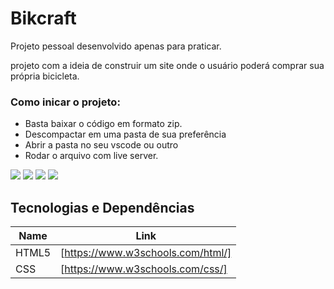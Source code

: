 # Bikcraft

Projeto pessoal desenvolvido apenas para praticar. 

projeto com a ideia de construir um site onde o 
usuário poderá comprar sua própria bicicleta.

### Como inicar o projeto: 

- Basta baixar o código em formato zip.
- Descompactar em uma pasta de sua preferência
- Abrir a pasta no seu vscode ou outro
- Rodar o arquivo com live server.

<img src = "screenshots/topo.png">
<img src = "screenshots/conteudo-principal.png">
<img src = "screenshots/rodape.png">
<img src = "screenshots/tela-inteira.png">

## Tecnologias e Dependências

| Name | Link |
| ------ | ------ |
| HTML5 | [https://www.w3schools.com/html/] |
| CSS | [https://www.w3schools.com/css/] |
